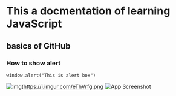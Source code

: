 # This a docmentation of learning JavaScript
## basics of GitHub
### How to show alert 

```
window.alert("This is alert box")
```
![img](https://user-images.githubusercontent.com/78146466/143727779-89bfa84c-ca98-4257-8659-05b245c98faa.png)(https://i.imgur.com/eThVrfg.png
![App Screenshot](https://i.imgur.com/eThVrfg.png)
